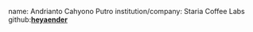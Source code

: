 name: Andrianto Cahyono Putro
institution/company: Staria Coffee Labs
github:[**heyaender**](https://github.com/heyaender)
